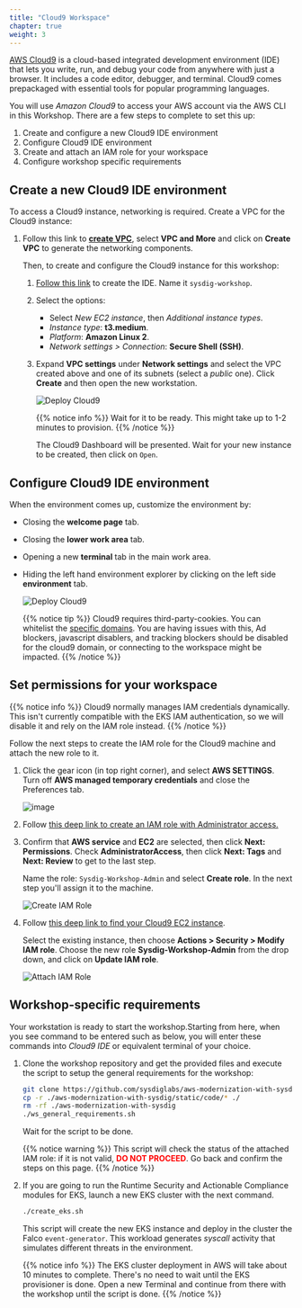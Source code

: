 ```yaml
---
title: "Cloud9 Workspace"
chapter: true
weight: 3
---
```


[AWS Cloud9](https://aws.amazon.com/cloud9/) is a cloud-based integrated development environment (IDE)
that lets you write, run, and debug your code from anywhere with just a browser.
It includes a code editor, debugger, and terminal. Cloud9 comes prepackaged with essential tools for popular programming languages.

You will use _Amazon Cloud9_ to access your AWS account via the AWS CLI in this Workshop. There are a few steps to complete to set this up:

1. Create and configure a new Cloud9 IDE environment
2. Configure Cloud9 IDE environment
3. Create and attach an IAM role for your workspace
4. Configure workshop specific requirements


## Create a new Cloud9 IDE environment

To access a Cloud9 instance, networking is required.
Create a VPC for the Cloud9 instance:

1. Follow this link to
   [**create VPC**](https://us-east-1.console.aws.amazon.com/vpc/home?region=us-east-1#CreateVpc:createMode=vpcWithResources),
   select **VPC and More** 
   and click on **Create VPC** to generate the networking components.

   Then, to create and configure the Cloud9 instance for this workshop:

      1. [Follow this link](https://us-east-1.console.aws.amazon.com/cloud9control/home?region=us-east-1#/create/)
         to create the IDE. Name it `sysdig-workshop`.

      2. Select the options:
          - Select *New EC2 instance*, then *Additional instance types*.
          - *Instance type*: **t3.medium**.
          - *Platform*: **Amazon Linux 2**.
          - *Network settings > Connection*: **Secure Shell (SSH)**.

      3. Expand **VPC settings** under **Network settings**
         and select the VPC created above
         and one of its subnets (select a *public* one).
         Click **Create** and then open the new workstation.

          ![Deploy Cloud9](/images/10_prerequisites/cloud9.gif)

          {{% notice info %}}
Wait for it to be ready. This might take up to 1-2 minutes to provision.
{{% /notice %}}

         The Cloud9 Dashboard will be presented. Wait for your new instance to be created,
         then click on `Open`.
         

## Configure Cloud9 IDE environment

When the environment comes up, customize the environment by:

  - Closing the **welcome page** tab.
  - Closing the **lower work area** tab.
  - Opening a new **terminal** tab in the main work area.
  - Hiding the left hand environment explorer
   by clicking on the left side **environment** tab.

    ![Deploy Cloud9](/images/10_prerequisites/cloud9config.gif)


    {{% notice tip %}}
Cloud9 requires third-party-cookies. You can whitelist the [specific domains]( https://docs.aws.amazon.com/cloud9/latest/user-guide/troubleshooting.html#troubleshooting-env-loading).  You are having issues with this, Ad blockers, javascript disablers, and tracking blockers should be disabled for the cloud9 domain, or connecting to the workspace might be impacted.
{{% /notice %}}


## Set permissions for your workspace

{{% notice info %}}
Cloud9 normally manages IAM credentials dynamically. This isn't currently compatible with
the EKS IAM authentication, so we will disable it and rely on the IAM role instead.
{{% /notice %}}

Follow the next steps to create the IAM role for the Cloud9 machine
and attach the new role to it.

1. Click the gear icon (in top right corner),
   and select **AWS SETTINGS**. Turn off **AWS managed temporary credentials** and close the Preferences tab.
   
   ![image](/images/10_prerequisites/iamRoleWorkspace.gif)

2. Follow [this deep link to create an IAM role with Administrator access.](https://us-east-1.console.aws.amazon.com/iam/home#/roles$new?step=review&commonUseCase=EC2%2BEC2&selectedUseCase=EC2&policies=arn:aws:iam::aws:policy%2FAdministratorAccess)
   
3. Confirm that **AWS service** and **EC2** are selected,
   then click **Next: Permissions**. Check **AdministratorAccess**,
   then click **Next: Tags** and **Next: Review** to get to the last step.

   Name the role: `Sysdig-Workshop-Admin` and select **Create role**.
   In the next step you'll assign it to the machine.

    ![Create IAM Role](/images/10_prerequisites/iamRole.gif)


3. Follow [this deep link to find your Cloud9 EC2 instance](https://console.aws.amazon.com/ec2/v2/home?region=us-east-1#Instances:search=aws-cloud9-sysdig;sort=desc:launchTime).

   Select the existing instance, then choose **Actions > Security > Modify IAM role**.
   Choose the new role **Sysdig-Workshop-Admin** from the drop down, and click on **Update IAM role**.

   ![Attach IAM Role](/images/10_prerequisites/attachIAMRole.gif)


## Workshop-specific requirements

Your workstation is ready to start the workshop.Starting from here, when you see command to be entered such as below, you will enter these commands into *Cloud9 IDE* or equivalent terminal of your choice.

1. Clone the workshop repository and get the provided files and execute the script to setup the general requirements for the workshop:

   ```bash
   git clone https://github.com/sysdiglabs/aws-modernization-with-sysdig
   cp -r ./aws-modernization-with-sysdig/static/code/* ./
   rm -rf ./aws-modernization-with-sysdig
   ./ws_general_requirements.sh
   ```

   Wait for the script to be done.

   {{% notice warning %}}
This script will check the status of the attached IAM role: if it is not valid, <span style="color: red;">**DO NOT PROCEED**</span>. Go back and confirm the steps on this page.
{{% /notice %}}

1. If you are going to run the Runtime Security and Actionable Compliance modules for EKS, 
   launch a new EKS cluster with the next command.
   
   ```bash
   ./create_eks.sh
   ```

   This script will create the new EKS instance and deploy in the cluster the Falco `event-generator`.
   This workload generates *syscall* activity that simulates different threats in the environment.

      {{% notice info %}}
The EKS cluster deployment in AWS will take about 10 minutes to complete.
There's no need to wait until the EKS provisioner is done. Open a new Terminal and continue from there with the workshop until the script is done.
{{% /notice %}}
